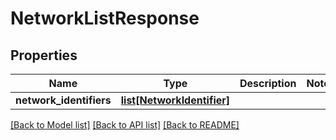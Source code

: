 # NetworkListResponse

## Properties
Name | Type | Description | Notes
------------ | ------------- | ------------- | -------------
**network_identifiers** | [**list[NetworkIdentifier]**](NetworkIdentifier.md) |  | 

[[Back to Model list]](../README.md#documentation-for-models) [[Back to API list]](../README.md#documentation-for-api-endpoints) [[Back to README]](../README.md)

